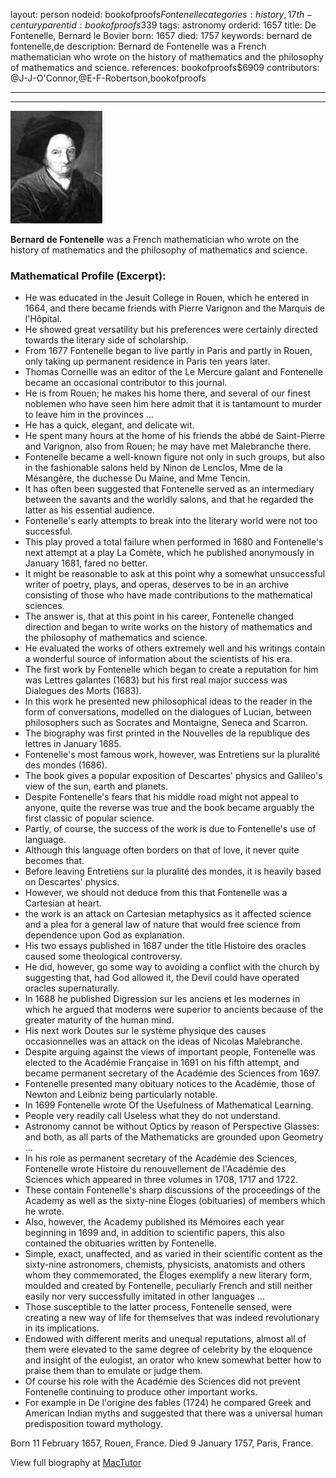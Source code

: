 layout: person
nodeid: bookofproofs$Fontenelle
categories: history,17th-century
parentid: bookofproofs$339
tags: astronomy
orderid: 1657
title: De Fontenelle, Bernard le Bovier
born: 1657
died: 1757
keywords: bernard de fontenelle,de
description: Bernard de Fontenelle was a French mathematician who wrote on the history of mathematics and the philosophy of mathematics and science.
references: bookofproofs$6909
contributors: @J-J-O'Connor,@E-F-Robertson,bookofproofs

---



---

![Fontenelle.jpg](https://github.com/bookofproofs/bookofproofs.github.io/blob/main/_sources/_assets/images/portraits/Fontenelle.jpg?raw=true)

**Bernard de Fontenelle** was a French mathematician who wrote on the history of mathematics and the philosophy of mathematics and science.

### Mathematical Profile (Excerpt):
* He was educated in the Jesuit College in Rouen, which he entered in 1664, and there became friends with Pierre Varignon and the Marquis de l'Hôpital.
* He showed great versatility but his preferences were certainly directed towards the literary side of scholarship.
* From 1677 Fontenelle began to live partly in Paris and partly in Rouen, only taking up permanent residence in Paris ten years later.
* Thomas Corneille was an editor of the Le Mercure galant and Fontenelle became an occasional contributor to this journal.
* He is from Rouen; he makes his home there, and several of our finest noblemen who have seen him here admit that it is tantamount to murder to leave him in the provinces ...
* He has a quick, elegant, and delicate wit.
* He spent many hours at the home of his friends the abbé de Saint-Pierre and Varignon, also from Rouen; he may have met Malebranche there.
* Fontenelle became a well-known figure not only in such groups, but also in the fashionable salons held by Ninon de Lenclos, Mme de la Mésangère, the duchesse Du Maine, and Mme Tencin.
* It has often been suggested that Fontenelle served as an intermediary between the savants and the worldly salons, and that he regarded the latter as his essential audience.
* Fontenelle's early attempts to break into the literary world were not too successful.
* This play proved a total failure when performed in 1680 and Fontenelle's next attempt at a play La Comète, which he published anonymously in January 1681, fared no better.
* It might be reasonable to ask at this point why a somewhat unsuccessful writer of poetry, plays, and operas, deserves to be in an archive consisting of those who have made contributions to the mathematical sciences.
* The answer is, that at this point in his career, Fontenelle changed direction and began to write works on the history of mathematics and the philosophy of mathematics and science.
* He evaluated the works of others extremely well and his writings contain a wonderful source of information about the scientists of his era.
* The first work by Fontenelle which began to create a reputation for him was Lettres galantes (1683) but his first real major success was Dialogues des Morts (1683).
* In this work he presented new philosophical ideas to the reader in the form of conversations, modelled on the dialogues of Lucian, between philosophers such as Socrates and Montaigne, Seneca and Scarron.
* The biography was first printed in the Nouvelles de la republique des lettres in January 1685.
* Fontenelle's most famous work, however, was Entretiens sur la pluralité des mondes (1686).
* The book gives a popular exposition of Descartes' physics and Galileo's view of the sun, earth and planets.
* Despite Fontenelle's fears that his middle road might not appeal to anyone, quite the reverse was true and the book became arguably the first classic of popular science.
* Partly, of course, the success of the work is due to Fontenelle's use of language.
* Although this language often borders on that of love, it never quite becomes that.
* Before leaving Entretiens sur la pluralité des mondes, it is heavily based on Descartes' physics.
* However, we should not deduce from this that Fontenelle was a Cartesian at heart.
* the work is an attack on Cartesian metaphysics as it affected science and a plea for a general law of nature that would free science from dependence upon God as explanation.
* His two essays published in 1687 under the title Histoire des oracles caused some theological controversy.
* He did, however, go some way to avoiding a conflict with the church by suggesting that, had God allowed it, the Devil could have operated oracles supernaturally.
* In 1688 he published Digression sur les anciens et les modernes in which he argued that moderns were superior to ancients because of the greater maturity of the human mind.
* His next work Doutes sur le système physique des causes occasionnelles was an attack on the ideas of Nicolas Malebranche.
* Despite arguing against the views of important people, Fontenelle was elected to the Académie Française in 1691 on his fifth attempt, and became permanent secretary of the Académie des Sciences from 1697.
* Fontenelle presented many obituary notices to the Académie, those of Newton and Leibniz being particularly notable.
* In 1699 Fontenelle wrote Of the Usefulness of Mathematical Learning.
* People very readily call Useless what they do not understand.
* Astronomy cannot be without Optics by reason of Perspective Glasses: and both, as all parts of the Mathematicks are grounded upon Geometry ...
* In his role as permanent secretary of the Académie des Sciences, Fontenelle wrote Histoire du renouvellement de l'Académie des Sciences which appeared in three volumes in 1708, 1717 and 1722.
* These contain Fontenelle's sharp discussions of the proceedings of the Academy as well as the sixty-nine Éloges (obituaries) of members which he wrote.
* Also, however, the Academy published its Mémoires each year beginning in 1699 and, in addition to scientific papers, this also contained the obituaries written by Fontenelle.
* Simple, exact, unaffected, and as varied in their scientific content as the sixty-nine astronomers, chemists, physicists, anatomists and others whom they commemorated, the Éloges exemplify a new literary form, moulded and created by Fontenelle, peculiarly French and still neither easily nor very successfully imitated in other languages ...
* Those susceptible to the latter process, Fontenelle sensed, were creating a new way of life for themselves that was indeed revolutionary in its implications.
* Endowed with different merits and unequal reputations, almost all of them were elevated to the same degree of celebrity by the eloquence and insight of the eulogist, an orator who knew somewhat better how to praise them than to emulate or judge them.
* Of course his role with the Académie des Sciences did not prevent Fontenelle continuing to produce other important works.
* For example in De l'origine des fables (1724) he compared Greek and American Indian myths and suggested that there was a universal human predisposition toward mythology.

Born 11 February 1657, Rouen, France. Died 9 January 1757, Paris, France.

View full biography at [MacTutor](https://mathshistory.st-andrews.ac.uk/Biographies/Fontenelle/)
